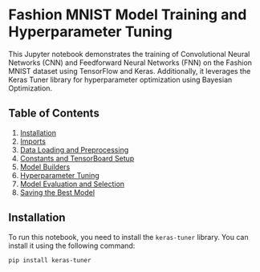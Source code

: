 # Fashion MNIST Model Training and Hyperparameter Tuning

This Jupyter notebook demonstrates the training of Convolutional Neural Networks (CNN) and Feedforward Neural Networks (FNN) on the Fashion MNIST dataset using TensorFlow and Keras. Additionally, it leverages the Keras Tuner library for hyperparameter optimization using Bayesian Optimization.

## Table of Contents
1. [Installation](#installation)
2. [Imports](#imports)
3. [Data Loading and Preprocessing](#data-loading-and-preprocessing)
4. [Constants and TensorBoard Setup](#constants-and-tensorboard-setup)
5. [Model Builders](#model-builders)
6. [Hyperparameter Tuning](#hyperparameter-tuning)
7. [Model Evaluation and Selection](#model-evaluation-and-selection)
8. [Saving the Best Model](#saving-the-best-model)

## Installation
To run this notebook, you need to install the `keras-tuner` library. You can install it using the following command:

```bash
pip install keras-tuner
